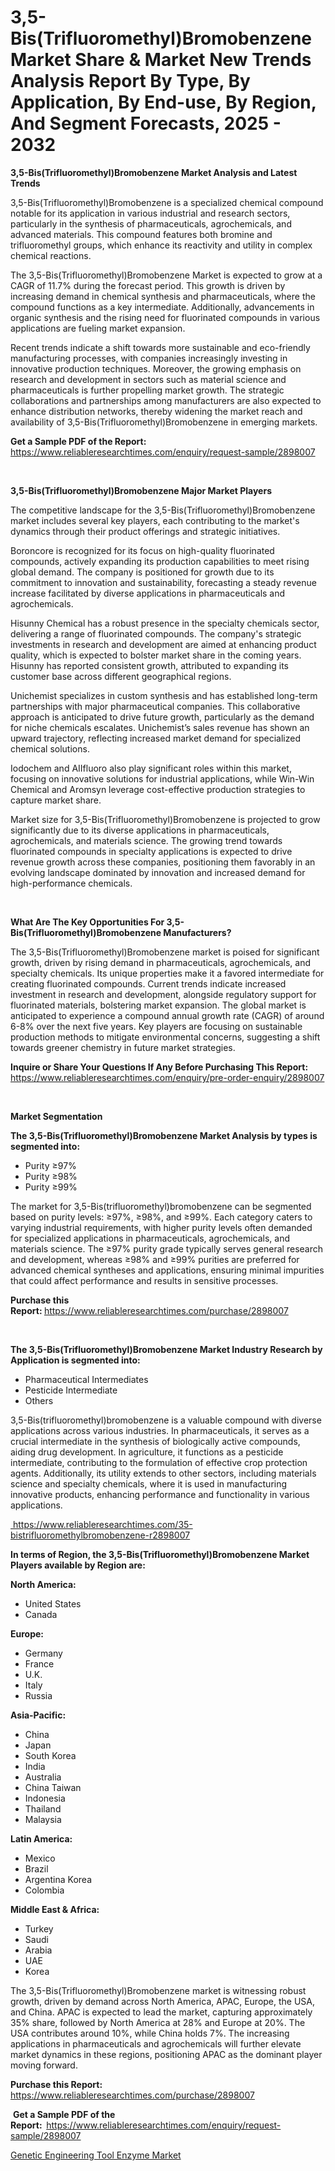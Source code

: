 <p><h1>3,5-Bis(Trifluoromethyl)Bromobenzene Market Share & Market New Trends Analysis Report By Type, By Application, By End-use, By Region, And Segment Forecasts, 2025 - 2032</h1></p><p><strong>3,5-Bis(Trifluoromethyl)Bromobenzene Market Analysis and Latest Trends</strong></p>
<p><p>3,5-Bis(Trifluoromethyl)Bromobenzene is a specialized chemical compound notable for its application in various industrial and research sectors, particularly in the synthesis of pharmaceuticals, agrochemicals, and advanced materials. This compound features both bromine and trifluoromethyl groups, which enhance its reactivity and utility in complex chemical reactions.</p><p>The 3,5-Bis(Trifluoromethyl)Bromobenzene Market is expected to grow at a CAGR of 11.7% during the forecast period. This growth is driven by increasing demand in chemical synthesis and pharmaceuticals, where the compound functions as a key intermediate. Additionally, advancements in organic synthesis and the rising need for fluorinated compounds in various applications are fueling market expansion.</p><p>Recent trends indicate a shift towards more sustainable and eco-friendly manufacturing processes, with companies increasingly investing in innovative production techniques. Moreover, the growing emphasis on research and development in sectors such as material science and pharmaceuticals is further propelling market growth. The strategic collaborations and partnerships among manufacturers are also expected to enhance distribution networks, thereby widening the market reach and availability of 3,5-Bis(Trifluoromethyl)Bromobenzene in emerging markets.</p></p>
<p><strong>Get a Sample PDF of the Report:&nbsp;</strong> <a href="https://www.reliableresearchtimes.com/enquiry/request-sample/2898007?utm_campaign=3355&utm_medium=2&utm_source=Github&utm_content=ia&utm_term=15032025&utm_id=35-bistrifluoromethylbromobenzene">https://www.reliableresearchtimes.com/enquiry/request-sample/2898007</a></p>
<p>&nbsp;</p>
<p><strong>3,5-Bis(Trifluoromethyl)Bromobenzene Major Market Players</strong></p>
<p><p>The competitive landscape for the 3,5-Bis(Trifluoromethyl)Bromobenzene market includes several key players, each contributing to the market's dynamics through their product offerings and strategic initiatives.</p><p>Boroncore is recognized for its focus on high-quality fluorinated compounds, actively expanding its production capabilities to meet rising global demand. The company is positioned for growth due to its commitment to innovation and sustainability, forecasting a steady revenue increase facilitated by diverse applications in pharmaceuticals and agrochemicals.</p><p>Hisunny Chemical has a robust presence in the specialty chemicals sector, delivering a range of fluorinated compounds. The company's strategic investments in research and development are aimed at enhancing product quality, which is expected to bolster market share in the coming years. Hisunny has reported consistent growth, attributed to expanding its customer base across different geographical regions.</p><p>Unichemist specializes in custom synthesis and has established long-term partnerships with major pharmaceutical companies. This collaborative approach is anticipated to drive future growth, particularly as the demand for niche chemicals escalates. Unichemist’s sales revenue has shown an upward trajectory, reflecting increased market demand for specialized chemical solutions.</p><p>Iodochem and AIIfluoro also play significant roles within this market, focusing on innovative solutions for industrial applications, while Win-Win Chemical and Aromsyn leverage cost-effective production strategies to capture market share.</p><p>Market size for 3,5-Bis(Trifluoromethyl)Bromobenzene is projected to grow significantly due to its diverse applications in pharmaceuticals, agrochemicals, and materials science. The growing trend towards fluorinated compounds in specialty applications is expected to drive revenue growth across these companies, positioning them favorably in an evolving landscape dominated by innovation and increased demand for high-performance chemicals.</p></p>
<p>&nbsp;</p>
<p><strong>What Are The Key Opportunities For 3,5-Bis(Trifluoromethyl)Bromobenzene Manufacturers?</strong></p>
<p><p>The 3,5-Bis(Trifluoromethyl)Bromobenzene market is poised for significant growth, driven by rising demand in pharmaceuticals, agrochemicals, and specialty chemicals. Its unique properties make it a favored intermediate for creating fluorinated compounds. Current trends indicate increased investment in research and development, alongside regulatory support for fluorinated materials, bolstering market expansion. The global market is anticipated to experience a compound annual growth rate (CAGR) of around 6-8% over the next five years. Key players are focusing on sustainable production methods to mitigate environmental concerns, suggesting a shift towards greener chemistry in future market strategies.</p></p>
<p><strong>Inquire or Share Your Questions If Any Before Purchasing This Report:</strong> <a href="https://www.reliableresearchtimes.com/enquiry/pre-order-enquiry/2898007?utm_campaign=3355&utm_medium=2&utm_source=Github&utm_content=ia&utm_term=15032025&utm_id=35-bistrifluoromethylbromobenzene">https://www.reliableresearchtimes.com/enquiry/pre-order-enquiry/2898007</a></p>
<p>&nbsp;</p>
<p><strong>Market Segmentation</strong></p>
<p><strong>The 3,5-Bis(Trifluoromethyl)Bromobenzene Market Analysis by types is segmented into:</strong></p>
<p><ul><li>Purity ≥97%</li><li>Purity ≥98%</li><li>Purity ≥99%</li></ul></p>
<p><p>The market for 3,5-Bis(trifluoromethyl)bromobenzene can be segmented based on purity levels: ≥97%, ≥98%, and ≥99%. Each category caters to varying industrial requirements, with higher purity levels often demanded for specialized applications in pharmaceuticals, agrochemicals, and materials science. The ≥97% purity grade typically serves general research and development, whereas ≥98% and ≥99% purities are preferred for advanced chemical syntheses and applications, ensuring minimal impurities that could affect performance and results in sensitive processes.</p></p>
<p><strong>Purchase this Report:&nbsp;</strong><a href="https://www.reliableresearchtimes.com/purchase/2898007?utm_campaign=3355&utm_medium=2&utm_source=Github&utm_content=ia&utm_term=15032025&utm_id=35-bistrifluoromethylbromobenzene">https://www.reliableresearchtimes.com/purchase/2898007</a></p>
<p>&nbsp;</p>
<p><strong>The 3,5-Bis(Trifluoromethyl)Bromobenzene Market Industry Research by Application is segmented into:</strong></p>
<p><ul><li>Pharmaceutical Intermediates</li><li>Pesticide Intermediate</li><li>Others</li></ul></p>
<p><p>3,5-Bis(trifluoromethyl)bromobenzene is a valuable compound with diverse applications across various industries. In pharmaceuticals, it serves as a crucial intermediate in the synthesis of biologically active compounds, aiding drug development. In agriculture, it functions as a pesticide intermediate, contributing to the formulation of effective crop protection agents. Additionally, its utility extends to other sectors, including materials science and specialty chemicals, where it is used in manufacturing innovative products, enhancing performance and functionality in various applications.</p></p>
<p><a href="https://www.reliableresearchtimes.com/35-bistrifluoromethylbromobenzene-r2898007?utm_campaign=3355&utm_medium=2&utm_source=Github&utm_content=ia&utm_term=15032025&utm_id=35-bistrifluoromethylbromobenzene">&nbsp;https://www.reliableresearchtimes.com/35-bistrifluoromethylbromobenzene-r2898007</a></p>
<p><strong>In terms of Region, the 3,5-Bis(Trifluoromethyl)Bromobenzene Market Players available by Region are:</strong></p>
<p>
    <p> <strong> North America: </strong>
        <ul>
            <li>United States</li>
            <li>Canada</li>
        </ul>
        </p> 
    <p> <strong> Europe: </strong>
        <ul>
            <li>Germany</li>
            <li>France</li>
            <li>U.K.</li>
            <li>Italy</li>
            <li>Russia</li>
        </ul>
        </p> 
    <p> <strong> Asia-Pacific: </strong>
        <ul>
            <li>China</li>
            <li>Japan</li>
            <li>South Korea</li>
            <li>India</li>
            <li>Australia</li>
            <li>China Taiwan</li>
            <li>Indonesia</li>
            <li>Thailand</li>
            <li>Malaysia</li>
        </ul>
        </p> 
    <p> <strong> Latin America: </strong>
        <ul>
            <li>Mexico</li>
            <li>Brazil</li>
            <li>Argentina Korea</li>
            <li>Colombia</li>
        </ul>
        </p> 
    <p> <strong> Middle East & Africa: </strong>
        <ul>
            <li>Turkey</li>
            <li>Saudi</li>
            <li>Arabia</li>
            <li>UAE</li>
            <li>Korea</li>
        </ul>
    </p>
    </p>
<p><p>The 3,5-Bis(Trifluoromethyl)Bromobenzene market is witnessing robust growth, driven by demand across North America, APAC, Europe, the USA, and China. APAC is expected to lead the market, capturing approximately 35% share, followed by North America at 28% and Europe at 20%. The USA contributes around 10%, while China holds 7%. The increasing applications in pharmaceuticals and agrochemicals will further elevate market dynamics in these regions, positioning APAC as the dominant player moving forward.</p></p>
<p><strong>Purchase this Report: </strong><a href="https://www.reliableresearchtimes.com/purchase/2898007?utm_campaign=3355&utm_medium=2&utm_source=Github&utm_content=ia&utm_term=15032025&utm_id=35-bistrifluoromethylbromobenzene">https://www.reliableresearchtimes.com/purchase/2898007</a></p>
<p>&nbsp;<strong>Get a Sample PDF of the Report:&nbsp;&nbsp;</strong><a href="https://www.reliableresearchtimes.com/enquiry/request-sample/2898007?utm_campaign=3355&utm_medium=2&utm_source=Github&utm_content=ia&utm_term=15032025&utm_id=35-bistrifluoromethylbromobenzene">https://www.reliableresearchtimes.com/enquiry/request-sample/2898007</a></p>
<p><strong></strong></p>
<p><p><a href="https://github.com/gunbybeahmg1/Market-Research-Report-List-1/blob/main/genetic-engineering-tool-enzyme-market.md?utm_campaign=3355&utm_medium=2&utm_source=Github&utm_content=ia&utm_term=15032025&utm_id=35-bistrifluoromethylbromobenzene">Genetic Engineering Tool Enzyme Market</a></p></p>
